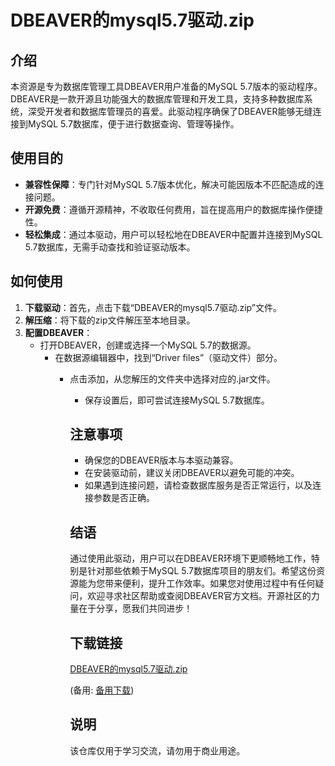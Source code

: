 # DBEAVER的mysql5.7驱动.zip

## 介绍

本资源是专为数据库管理工具DBEAVER用户准备的MySQL 5.7版本的驱动程序。DBEAVER是一款开源且功能强大的数据库管理和开发工具，支持多种数据库系统，深受开发者和数据库管理员的喜爱。此驱动程序确保了DBEAVER能够无缝连接到MySQL 5.7数据库，便于进行数据查询、管理等操作。

## 使用目的

- **兼容性保障**：专门针对MySQL 5.7版本优化，解决可能因版本不匹配造成的连接问题。
- **开源免费**：遵循开源精神，不收取任何费用，旨在提高用户的数据库操作便捷性。
- **轻松集成**：通过本驱动，用户可以轻松地在DBEAVER中配置并连接到MySQL 5.7数据库，无需手动查找和验证驱动版本。

## 如何使用

1. **下载驱动**：首先，点击下载“DBEAVER的mysql5.7驱动.zip”文件。
2. **解压缩**：将下载的zip文件解压至本地目录。
3. **配置DBEAVER**：
   - 打开DBEAVER，创建或选择一个MySQL 5.7的数据源。
      - 在数据源编辑器中，找到“Driver files”（驱动文件）部分。
         - 点击添加，从您解压的文件夹中选择对应的.jar文件。
            - 保存设置后，即可尝试连接MySQL 5.7数据库。

            ## 注意事项

            - 确保您的DBEAVER版本与本驱动兼容。
            - 在安装驱动前，建议关闭DBEAVER以避免可能的冲突。
            - 如果遇到连接问题，请检查数据库服务是否正常运行，以及连接参数是否正确。

            ## 结语

            通过使用此驱动，用户可以在DBEAVER环境下更顺畅地工作，特别是针对那些依赖于MySQL 5.7数据库项目的朋友们。希望这份资源能为您带来便利，提升工作效率。如果您对使用过程中有任何疑问，欢迎寻求社区帮助或查阅DBEAVER官方文档。开源社区的力量在于分享，愿我们共同进步！

            ## 下载链接
            [DBEAVER的mysql5.7驱动.zip](https://pan.quark.cn/s/4620ea0c169c) 

            (备用: [备用下载](https://pan.baidu.com/s/1zW22K15OGUZCvHlfbkDplA?pwd=1234))

            ## 说明

            该仓库仅用于学习交流，请勿用于商业用途。
